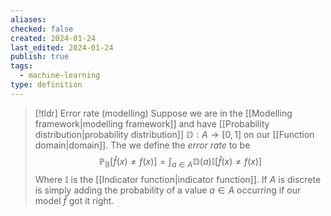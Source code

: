 ```yaml
---
aliases: 
checked: false
created: 2024-01-24
last_edited: 2024-01-24
publish: true
tags:
  - machine-learning
type: definition
---
```

>[!tldr] Error rate (modelling)
>Suppose we are in the [[Modelling framework|modelling framework]] and have [[Probability distribution|probability distribution]] $\mathbb{D}: A \rightarrow [0,1]$ on our [[Function domain|domain]]. The we define the *error rate* to be
>$$\mathbb{P}_{\mathbb{B}}[\hat{f}(x) \neq f(x)] = \int_{a \in A} \mathbb{D}(a) \mathbb{I}[\hat{f}(x) \neq f(x)]$$
> Where $\mathbb{I}$ is the [[Indicator function|indicator function]]. If $A$ is discrete is simply adding the probability of a value $a \in A$ occurring if our model $\hat{f}$ got it right. 

